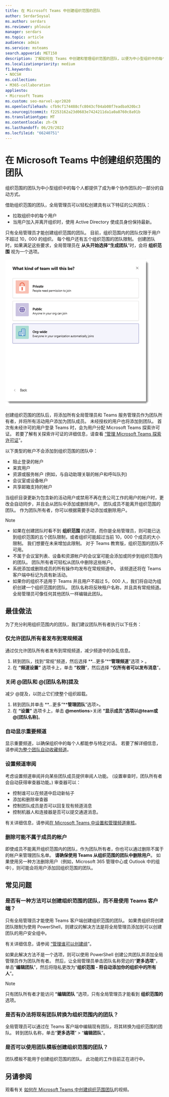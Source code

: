 ```yaml
---
title: 在 Microsoft Teams 中创建组织范围的团队
author: SerdarSoysal
ms.author: serdars
ms.reviewer: phlouie
manager: serdars
ms.topic: article
audience: admin
ms.service: msteams
search.appverid: MET150
description: 了解如何在 Teams 中创建和管理组织范围的团队，以便为中小型组织中的每个人提供自动协作方式。
ms.localizationpriority: medium
f1.keywords:
- NOCSH
ms.collection:
- M365-collaboration
appliesto:
- Microsoft Teams
ms.custom: seo-marvel-apr2020
ms.openlocfilehash: cfb9cf174488cfc8043cf04ab08f7eadba920bc3
ms.sourcegitcommit: f2253162a23d0683e7424211da1a0a8760c8a91b
ms.translationtype: MT
ms.contentlocale: zh-CN
ms.lasthandoff: 06/29/2022
ms.locfileid: "66240751"
---
```

# <a name="create-an-organization-wide-team-in-microsoft-teams"></a>在 Microsoft Teams 中创建组织范围的团队

组织范围的团队为中小型组织中的每个人都提供了成为单个协作团队的一部分的自动方式。

借助组织范围的团队，全局管理员可以轻松创建具有以下特征的公共团队：
- 拉取组织中的每个用户
- 当用户加入并离开组织时，使用 Active Directory 使成员身份保持最新。

只有全局管理员才能创建组织范围的团队。 目前，组织范围内的团队仅限于用户不超过 10，000 的组织。 每个租户还有五个组织范围的团队限制。 创建团队时，如果满足这些要求，全局管理员在 **从头开始选择“生成团队**”时，会将 **组织范围** 视为一个选项。

![用于创建组织范围团队的组织范围选项的屏幕截图。](media/create-org-wide-team.png "用于创建组织范围团队的组织范围选项的屏幕截图")

创建组织范围的团队后，将添加所有全局管理员和 Teams 服务管理员作为团队所有者，并将所有活动用户添加为团队成员。 未经授权的用户也将添加到团队。 首次有未经许可的用户登录 Teams 时，会为用户分配 Microsoft Teams 探索许可证。 若要了解有关探索许可证的详细信息，请查看 [“管理 Microsoft Teams 探索许可证](teams-exploratory.md)”。

以下类型的帐户不会添加到组织范围的团队中：

- 阻止登录的帐户
- 来宾用户
- 资源或服务帐户 (例如，与自动助理关联的帐户和呼叫队列) 
- 会议室或设备帐户
- 共享邮箱支持的帐户

当组织目录更新为包含新的活动用户或禁用不再在贵公司工作的用户的帐户时，更改会自动同步，并且会从团队中添加或删除用户。 团队成员不能离开组织范围的团队。 作为团队所有者，你可以根据需要手动添加或删除用户。

> [!NOTE]
>
> - 如果在创建团队时看不到 **组织范围** 的选项，而你是全局管理员，则可能已达到组织范围的五个团队限制，或者组织可能超过当前 10，000 个成员的大小限制。 我们想要在未来增加此限制。 对于 Teams 教育版，组织范围的团队不可用。
> - 不属于会议室列表、设备和资源帐户的会议室可能会添加或同步到组织范围内的团队。 团队所有者可轻松从团队中删除这些帐户。
> - 系统添加或删除成员的所有操作均发布在常规频道中。 该频道还将在 Teams 客户端中标记为具有新活动。
> - 如果你的组织不适用于 Teams 并且用户不超过 5，000 人，我们将自动为组织创建一个组织范围的团队。 团队名称将反映租户名称，并且具有常规频道。 全局管理员可像任何其他团队一样编辑此团队。

## <a name="best-practices"></a>最佳做法

为了充分利用组织范围内的团队，我们建议团队所有者执行以下任务：

### <a name="allow-only-team-owners-to-post-to-the-general-channel"></a>仅允许团队所有者发布到常规频道

通过仅允许团队所有者发布到常规频道，减少频道中的杂乱信息。

1. 转到团队，找到“常规”频道，然后选择 **...更多“****管理频道**”选项 > 。
2. 在 **“频道设置”** 选项卡上，单击 **“权限**”，然后选择 **“仅所有者可以发布消息**”。

### <a name="turn-off-team-and-team-name-mentions"></a>关闭 @团队和 @[团队名称]提及

减少 @提及，以防止它们使整个组织超载。

1. 转到团队并单击 **...更多“****管理团队**”选项\>。
2. 在 **“设置”** 选项卡上，单击 **@mentions**\>关闭 **“显示成员”选项以@team或@[团队名称]**。

### <a name="automatically-show-important-channels"></a>自动显示重要频道

显示重要频道，以确保组织中的每个人都能参与特定对话。 若要了解详细信息，请参阅[为整个团队自动收藏频道](https://support.office.com/article/auto-favorite-channels-for-the-whole-team-a948272c-5aa5-429c-863c-4e1e1cd6b0f6)。

### <a name="set-up-channel-moderation"></a>设置频道审阅

考虑设置频道审阅并向某些团队成员提供审阅人功能。  (设置审查时，团队所有者会自动获得审查器功能。) 审查器可以：

- 控制谁可以在频道中启动新帖子
- 添加和删除审查器
- 控制团队成员是否可以回复现有频道消息
- 控制机器人和连接器是否可以提交通道消息。

有关详细信息，请参阅[在 Microsoft Teams 中设置和管理频道审核](manage-channel-moderation-in-teams.md)。

### <a name="remove-accounts-that-might-not-belong"></a>删除可能不属于成员的帐户

即使成员不能离开组织范围内的团队，作为团队所有者，你也可以通过删除不属于的帐户来管理团队名单。 **请确保使用 Teams 从组织范围的团队中删除用户**。 如果使用另一种方法删除用户（例如，Microsoft 365 管理中心或 Outlook 中的组中），则可能会将用户添加回组织范围的团队。

## <a name="faq"></a>常见问题

### <a name="is-there-a-way-to-create-an-organization-wide-team-other-than-using-the-teams-client"></a>是否有一种方法可以创建组织范围的团队，而不是使用 Teams 客户端？

只有全局管理员才能使用 Teams 客户端创建组织范围的团队。 如果贵组织将创建团队限制为使用 PowerShell，则建议的解决方法是将全局管理员添加到可以创建团队的用户安全组中。

有关详细信息，请参阅 [“管理谁可以创建组](/microsoft-365/admin/create-groups/manage-creation-of-groups)”。

如果此解决方法不是一个选项，则可以使用 PowerShell 创建公共团队并添加全局管理员作为团队所有者。 然后，让全局管理员单击团队名称旁边的“**更多选项**”，单击“**编辑团队**”，然后将隐私更改为“**组织范围 - 将自动添加你的组织中的所有人**”。

> [!NOTE]
> 只有团队所有者才能访问 **“编辑团队** ”选项，只有全局管理员才能看到 **组织范围的** 选项。

### <a name="is-there-a-way-to-convert-an-existing-team-to-an-organization-wide-team"></a>是否有办法将现有团队转换为组织范围内的团队？

全局管理员可以通过在 Teams 客户端中编辑现有团队，将其转换为组织范围的团队。 转到团队名称，单击“**更多选项**” > “**编辑团队**”。

### <a name="can-i-create-an-organization-wide-team-using-a-team-template"></a>是否可以使用团队模板创建组织范围的团队？

团队模板不能用于创建组织范围的团队。 此功能的工作目前正在进行中。

## <a name="see-also"></a>另请参阅

观看有关 [如何在 Microsoft Teams 中创建组织范围团队](https://www.youtube.com/watch?v=x3qGlwwCz_w)的视频。
